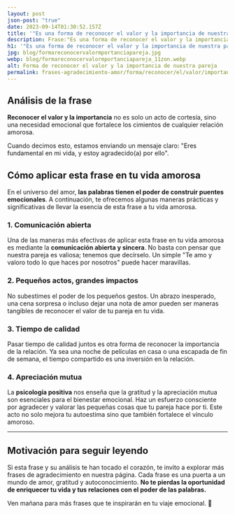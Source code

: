 ```yaml
---
layout: post
json-post: "true"
date: 2023-09-14T01:30:52.157Z
title: '"Es una forma de reconocer el valor y la importancia de nuestra pareja"'
description: Frase:"Es una forma de reconocer el valor y la importancia de nuestra pareja"
h1: '"Es una forma de reconocer el valor y la importancia de nuestra pareja"'
jpg: blog/formareconocervalormportanciapareja.jpg
webp: blog/formareconocervalormportanciapareja_11zon.webp
alt: Forma de reconocer el valor y la importancia de nuestra pareja
permalink: frases-agradecimiento-amor/forma/reconocer/el/valor/importancia/de/nuestra/pareja
---
```

## Análisis de la frase

**Reconocer el valor y la importancia** no es solo un acto de cortesía, sino una necesidad emocional que fortalece los cimientos de cualquier relación amorosa.

Cuando decimos esto, estamos enviando un mensaje claro: "Eres fundamental en mi vida, y estoy agradecido(a) por ello".

## Cómo aplicar esta frase en tu vida amorosa

En el universo del amor, **las palabras tienen el poder de construir puentes emocionales**. A continuación, te ofrecemos algunas maneras prácticas y significativas de llevar la esencia de esta frase a tu vida amorosa.

### 1. Comunicación abierta

Una de las maneras más efectivas de aplicar esta frase en tu vida amorosa es mediante la **comunicación abierta y sincera**. No basta con pensar que nuestra pareja es valiosa; tenemos que decírselo. Un simple "Te amo y valoro todo lo que haces por nosotros" puede hacer maravillas.

### 2. Pequeños actos, grandes impactos

No subestimes el poder de los pequeños gestos. Un abrazo inesperado, una cena sorpresa o incluso dejar una nota de amor pueden ser maneras tangibles de reconocer el valor de tu pareja en tu vida.

### 3. Tiempo de calidad

Pasar tiempo de calidad juntos es otra forma de reconocer la importancia de la relación. Ya sea una noche de películas en casa o una escapada de fin de semana, el tiempo compartido es una inversión en la relación.

### 4. Apreciación mutua

La **psicología positiva** nos enseña que la gratitud y la apreciación mutua son esenciales para el bienestar emocional. Haz un esfuerzo consciente por agradecer y valorar las pequeñas cosas que tu pareja hace por ti. Este acto no solo mejora tu autoestima sino que también fortalece el vínculo amoroso.

- - -

## Motivación para seguir leyendo

Si esta frase y su análisis te han tocado el corazón, te invito a explorar más frases de agradecimiento en nuestra página. Cada frase es una puerta a un mundo de amor, gratitud y autoconocimiento. **No te pierdas la oportunidad de enriquecer tu vida y tus relaciones con el poder de las palabras.**

Ven mañana para más frases que te inspirarán en tu viaje emocional. 🌹